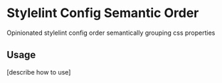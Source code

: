 # Stylelint Config Semantic Order

Opinionated stylelint config order semantically grouping css properties

## Usage

[describe how to use]
